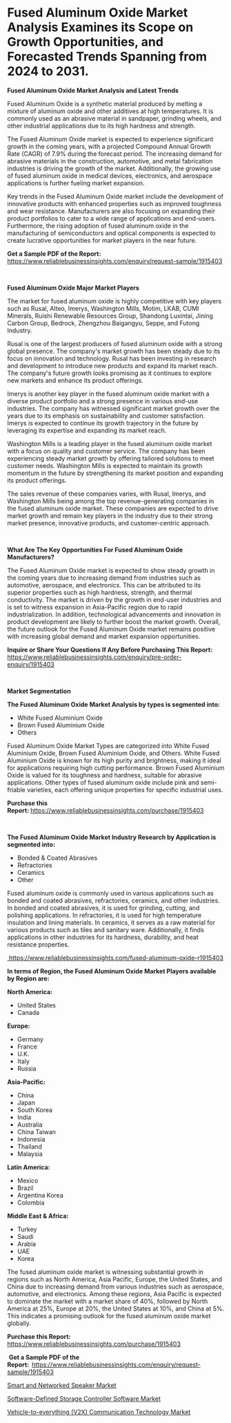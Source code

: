 <p><h1>Fused Aluminum Oxide Market Analysis Examines its Scope on Growth Opportunities, and Forecasted Trends Spanning from 2024 to 2031.</h1></p><p><strong>Fused Aluminum Oxide Market Analysis and Latest Trends</strong></p>
<p><p>Fused Aluminum Oxide is a synthetic material produced by melting a mixture of aluminum oxide and other additives at high temperatures. It is commonly used as an abrasive material in sandpaper, grinding wheels, and other industrial applications due to its high hardness and strength.</p><p>The Fused Aluminum Oxide market is expected to experience significant growth in the coming years, with a projected Compound Annual Growth Rate (CAGR) of 7.9% during the forecast period. The increasing demand for abrasive materials in the construction, automotive, and metal fabrication industries is driving the growth of the market. Additionally, the growing use of fused aluminum oxide in medical devices, electronics, and aerospace applications is further fueling market expansion.</p><p>Key trends in the Fused Aluminum Oxide market include the development of innovative products with enhanced properties such as improved toughness and wear resistance. Manufacturers are also focusing on expanding their product portfolios to cater to a wide range of applications and end-users. Furthermore, the rising adoption of fused aluminum oxide in the manufacturing of semiconductors and optical components is expected to create lucrative opportunities for market players in the near future.</p></p>
<p><strong>Get a Sample PDF of the Report:&nbsp;</strong> <a href="https://www.reliablebusinessinsights.com/enquiry/request-sample/1915403">https://www.reliablebusinessinsights.com/enquiry/request-sample/1915403</a></p>
<p>&nbsp;</p>
<p><strong>Fused Aluminum Oxide Major Market Players</strong></p>
<p><p>The market for fused aluminum oxide is highly competitive with key players such as Rusal, Alteo, Imerys, Washington Mills, Motim, LKAB, CUMI Minerals, Ruishi Renewable Resources Group, Shandong Luxintai, Jining Carbon Group, Bedrock, Zhengzhou Baigangyu, Seppe, and Futong Industry.</p><p>Rusal is one of the largest producers of fused aluminum oxide with a strong global presence. The company's market growth has been steady due to its focus on innovation and technology. Rusal has been investing in research and development to introduce new products and expand its market reach. The company's future growth looks promising as it continues to explore new markets and enhance its product offerings.</p><p>Imerys is another key player in the fused aluminum oxide market with a diverse product portfolio and a strong presence in various end-use industries. The company has witnessed significant market growth over the years due to its emphasis on sustainability and customer satisfaction. Imerys is expected to continue its growth trajectory in the future by leveraging its expertise and expanding its market reach.</p><p>Washington Mills is a leading player in the fused aluminum oxide market with a focus on quality and customer service. The company has been experiencing steady market growth by offering tailored solutions to meet customer needs. Washington Mills is expected to maintain its growth momentum in the future by strengthening its market position and expanding its product offerings.</p><p>The sales revenue of these companies varies, with Rusal, Imerys, and Washington Mills being among the top revenue-generating companies in the fused aluminum oxide market. These companies are expected to drive market growth and remain key players in the industry due to their strong market presence, innovative products, and customer-centric approach.</p></p>
<p>&nbsp;</p>
<p><strong>What Are The Key Opportunities For Fused Aluminum Oxide Manufacturers?</strong></p>
<p><p>The Fused Aluminum Oxide market is expected to show steady growth in the coming years due to increasing demand from industries such as automotive, aerospace, and electronics. This can be attributed to its superior properties such as high hardness, strength, and thermal conductivity. The market is driven by the growth in end-user industries and is set to witness expansion in Asia-Pacific region due to rapid industrialization. In addition, technological advancements and innovation in product development are likely to further boost the market growth. Overall, the future outlook for the Fused Aluminum Oxide market remains positive with increasing global demand and market expansion opportunities.</p></p>
<p><strong>Inquire or Share Your Questions If Any Before Purchasing This Report:</strong> <a href="https://www.reliablebusinessinsights.com/enquiry/pre-order-enquiry/1915403">https://www.reliablebusinessinsights.com/enquiry/pre-order-enquiry/1915403</a></p>
<p>&nbsp;</p>
<p><strong>Market Segmentation</strong></p>
<p><strong>The Fused Aluminum Oxide Market Analysis by types is segmented into:</strong></p>
<p><ul><li>White Fused Aluminium Oxide</li><li>Brown Fused Aluminium Oxide</li><li>Others</li></ul></p>
<p><p>Fused Aluminum Oxide Market Types are categorized into White Fused Aluminium Oxide, Brown Fused Aluminium Oxide, and Others. White Fused Aluminium Oxide is known for its high purity and brightness, making it ideal for applications requiring high cutting performance. Brown Fused Aluminium Oxide is valued for its toughness and hardness, suitable for abrasive applications. Other types of fused aluminum oxide include pink and semi-friable varieties, each offering unique properties for specific industrial uses.</p></p>
<p><strong>Purchase this Report:&nbsp;</strong><a href="https://www.reliablebusinessinsights.com/purchase/1915403">https://www.reliablebusinessinsights.com/purchase/1915403</a></p>
<p>&nbsp;</p>
<p><strong>The Fused Aluminum Oxide Market Industry Research by Application is segmented into:</strong></p>
<p><ul><li>Bonded & Coated Abrasives</li><li>Refractories</li><li>Ceramics</li><li>Other</li></ul></p>
<p><p>Fused aluminum oxide is commonly used in various applications such as bonded and coated abrasives, refractories, ceramics, and other industries. In bonded and coated abrasives, it is used for grinding, cutting, and polishing applications. In refractories, it is used for high temperature insulation and lining materials. In ceramics, it serves as a raw material for various products such as tiles and sanitary ware. Additionally, it finds applications in other industries for its hardness, durability, and heat resistance properties.</p></p>
<p><a href="https://www.reliablebusinessinsights.com/fused-aluminum-oxide-r1915403">&nbsp;https://www.reliablebusinessinsights.com/fused-aluminum-oxide-r1915403</a></p>
<p><strong>In terms of Region, the Fused Aluminum Oxide Market Players available by Region are:</strong></p>
<p>
    <p> <strong> North America: </strong>
        <ul>
            <li>United States</li>
            <li>Canada</li>
        </ul>
        </p> 
    <p> <strong> Europe: </strong>
        <ul>
            <li>Germany</li>
            <li>France</li>
            <li>U.K.</li>
            <li>Italy</li>
            <li>Russia</li>
        </ul>
        </p> 
    <p> <strong> Asia-Pacific: </strong>
        <ul>
            <li>China</li>
            <li>Japan</li>
            <li>South Korea</li>
            <li>India</li>
            <li>Australia</li>
            <li>China Taiwan</li>
            <li>Indonesia</li>
            <li>Thailand</li>
            <li>Malaysia</li>
        </ul>
        </p> 
    <p> <strong> Latin America: </strong>
        <ul>
            <li>Mexico</li>
            <li>Brazil</li>
            <li>Argentina Korea</li>
            <li>Colombia</li>
        </ul>
        </p> 
    <p> <strong> Middle East & Africa: </strong>
        <ul>
            <li>Turkey</li>
            <li>Saudi</li>
            <li>Arabia</li>
            <li>UAE</li>
            <li>Korea</li>
        </ul>
    </p>
    </p>
<p><p>The fused aluminum oxide market is witnessing substantial growth in regions such as North America, Asia Pacific, Europe, the United States, and China due to increasing demand from various industries such as aerospace, automotive, and electronics. Among these regions, Asia Pacific is expected to dominate the market with a market share of 40%, followed by North America at 25%, Europe at 20%, the United States at 10%, and China at 5%. This indicates a promising outlook for the fused aluminum oxide market globally.</p></p>
<p><strong>Purchase this Report: </strong><a href="https://www.reliablebusinessinsights.com/purchase/1915403">https://www.reliablebusinessinsights.com/purchase/1915403</a></p>
<p>&nbsp;<strong>Get a Sample PDF of the Report:&nbsp;&nbsp;</strong><a href="https://www.reliablebusinessinsights.com/enquiry/request-sample/1915403">https://www.reliablebusinessinsights.com/enquiry/request-sample/1915403</a></p>
<p><strong></strong></p>
<p><p><a href="https://github.com/rslnowrouzi/Market-Research-Report-List-1/blob/main/smart-and-networked-speaker-market.md">Smart and Networked Speaker Market</a></p><p><a href="https://github.com/LiamKanenood/Market-Research-Report-List-1/blob/main/software-defined-storage-controller-software-market.md">Software-Defined Storage Controller Software Market</a></p><p><a href="https://github.com/syaifulanwaramsyori/Market-Research-Report-List-1/blob/main/vehicle-to-everything-v2x-communication-technology-market.md">Vehicle-to-everything (V2X) Communication Technology Market</a></p></p>